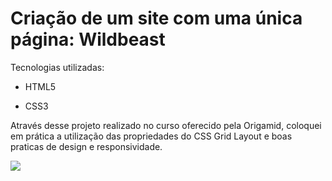 # Criação de um site com uma única página: Wildbeast



Tecnologias utilizadas:

- HTML5

- CSS3

Através desse projeto realizado no curso oferecido pela Origamid, coloquei em prática a utilização das propriedades do CSS Grid Layout e boas praticas de design e responsividade.



![](https://uploaddeimagens.com.br/images/003/389/814/original/lb.PNG?1629403583)



